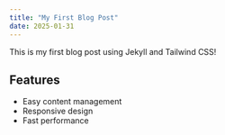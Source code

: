 ```yaml
---
title: "My First Blog Post"
date: 2025-01-31
---
```


This is my first blog post using Jekyll and Tailwind CSS!

## Features
- Easy content management
- Responsive design
- Fast performance